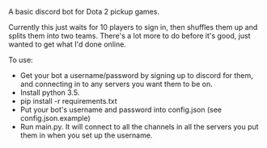 A basic discord bot for Dota 2 pickup games.

Currently this just waits for 10 players to sign in, then shuffles them up
and splits them into two teams. There's a lot more to do before it's good,
just wanted to get what I'd done online.

To use:

* Get your bot a username/password by signing up to discord for them, and
  connecting in to any servers you want them to be on.
* Install python 3.5.
* pip install -r requirements.txt
* Put your bot's username and password into config.json (see config.json.example)
* Run main.py. It will connect to all the channels in all the servers you
  put them in when you set up the username.
